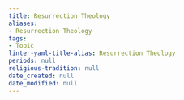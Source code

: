 ```yaml
---
title: Resurrection Theology
aliases:
- Resurrection Theology
tags:
- Topic
linter-yaml-title-alias: Resurrection Theology
periods: null
religious-tradition: null
date_created: null
date_modified: null
---
```


